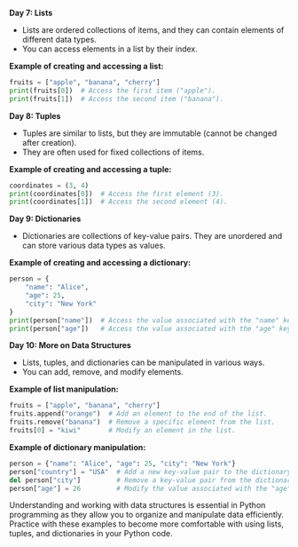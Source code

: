 **Day 7: Lists**
- Lists are ordered collections of items, and they can contain elements of different data types.
- You can access elements in a list by their index.

**Example of creating and accessing a list:**
```python
fruits = ["apple", "banana", "cherry"]
print(fruits[0])  # Access the first item ("apple").
print(fruits[1])  # Access the second item ("banana").
```

**Day 8: Tuples**
- Tuples are similar to lists, but they are immutable (cannot be changed after creation).
- They are often used for fixed collections of items.

**Example of creating and accessing a tuple:**
```python
coordinates = (3, 4)
print(coordinates[0])  # Access the first element (3).
print(coordinates[1])  # Access the second element (4).
```

**Day 9: Dictionaries**
- Dictionaries are collections of key-value pairs. They are unordered and can store various data types as values.

**Example of creating and accessing a dictionary:**
```python
person = {
    "name": "Alice",
    "age": 25,
    "city": "New York"
}
print(person["name"])  # Access the value associated with the "name" key.
print(person["age"])   # Access the value associated with the "age" key.
```

**Day 10: More on Data Structures**
- Lists, tuples, and dictionaries can be manipulated in various ways.
- You can add, remove, and modify elements.

**Example of list manipulation:**
```python
fruits = ["apple", "banana", "cherry"]
fruits.append("orange")  # Add an element to the end of the list.
fruits.remove("banana")  # Remove a specific element from the list.
fruits[0] = "kiwi"       # Modify an element in the list.
```

**Example of dictionary manipulation:**
```python
person = {"name": "Alice", "age": 25, "city": "New York"}
person["country"] = "USA"  # Add a new key-value pair to the dictionary.
del person["city"]         # Remove a key-value pair from the dictionary.
person["age"] = 26         # Modify the value associated with the "age" key.
```

Understanding and working with data structures is essential in Python programming as they allow you to organize and manipulate data efficiently. Practice with these examples to become more comfortable with using lists, tuples, and dictionaries in your Python code.